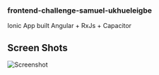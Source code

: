 ### frontend-challenge-samuel-ukhueleigbe

Ionic App built Angular + RxJs + Capacitor

## Screen Shots

![Screenshot](flow.gif)
